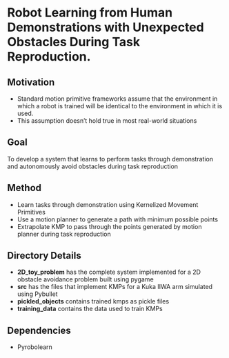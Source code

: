 # Robot Learning from Human Demonstrations with Unexpected Obstacles During Task Reproduction. 

## Motivation
* Standard motion primitive frameworks assume that the environment in which a robot is trained will be identical to the environment in which it is used.
* This assumption doesn’t hold true in most real-world situations

## Goal
To develop a system that learns to perform tasks through demonstration and autonomously avoid obstacles during task reproduction

## Method
* Learn tasks through demonstration using Kernelized Movement Primitives
* Use a motion planner to generate a path with minimum possible points
* Extrapolate KMP to pass through the points generated by motion planner during task reproduction

## Directory Details
* **2D_toy_problem** has the complete system implemented for a 2D obstacle avoidance problem built using pygame
* **src** has the files that implement KMPs for a Kuka IIWA arm simulated using Pybullet
* **pickled_objects** contains trained kmps as pickle files
* **training_data** contains the data used to train KMPs

## Dependencies
* Pyrobolearn


